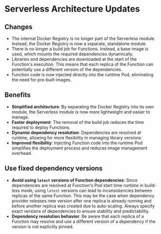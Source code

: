 # Serverless Architecture Updates

## Changes

- The internal Docker Registry is no longer part of the Serverless module. Instead, the Docker Registry is now a separate, standalone module.
- There is no longer a build job for Functions. Instead, a base image is used, which mounts the required dependencies dynamically.
- Libraries and dependencies are downloaded at the start of the Function's execution. This means that each replica of the Function can potentially use a different version of the dependencies.
- Function code is now injected directly into the runtime Pod, eliminating the need for pre-built images.

## Benefits

- **Simplified architecture**: By separating the Docker Registry into its own module, the Serverless module is now more lightweight and easier to manage.
- **Faster deployment**: The removal of the build job reduces the time required to deploy Functions.
- **Dynamic dependency resolution**: Dependencies are resolved at runtime, allowing for more flexibility in managing library versions.
- **Improved flexibility**: Injecting Function code into the runtime Pod simplifies the deployment process and reduces image management overhead.

## Use fixed dependency versions

- **Avoid using `latest` versions of Function dependencies**: Since dependencies are resolved at Function's Pod start time runtime in build-less mode, using `latest` versions can lead to inconsistencies between replicas of the same Function. This may be the case when dependency provider releases new version after one replica is already running and before another replica was created due to auto-scaling.  Always specify exact versions of dependencies to ensure stability and predictability.
- **Dependency resolution behavior**: Be aware that each replica of a Function may resolve and use a different version of a dependency if the version is not explicitly pinned.